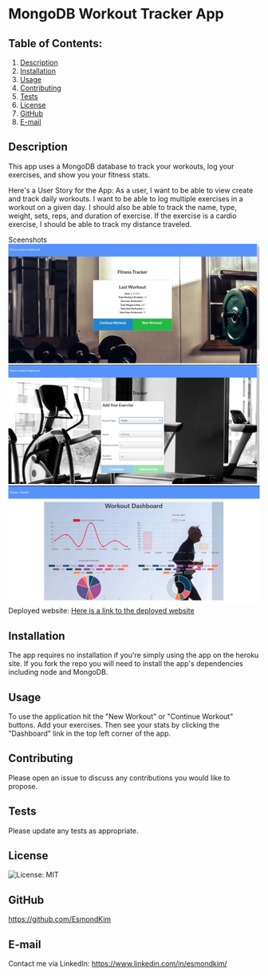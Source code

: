 # MongoDB Workout Tracker App

## Table of Contents:

1. [Description](#description)
2. [Installation](#Installation)
3. [Usage](#Usage)
4. [Contributing](#Contributing)
5. [Tests](#Tests)
6. [License](#License)
7. [GitHub](#GitHub)
8. [E-mail](#E-mail)

## Description

This app uses a MongoDB database to track your workouts, log your exercises, and show you your fitness stats.

Here's a User Story for the App:
As a user,
I want to be able to view create and track daily workouts.
I want to be able to log multiple exercises in a workout on a given day.
I should also be able to track the name, type, weight, sets, reps, and duration of exercise.
If the exercise is a cardio exercise, I should be able to track my distance traveled.

Sceenshots
![Here is a screenshot of the Workout Tracker App.](/public/images/screenshot1.jpg)
![Here is a screenshot of the Workout Tracker App.](/public/images/screenshot2.jpg)
![Here is a screenshot of the Workout Tracker App.](/public/images/screenshot3.jpg)
Deployed website:
[Here is a link to the deployed website](https://workout-tracker-6001.herokuapp.com/)

## Installation

The app requires no installation if you're simply using the app on the heroku site. If you fork the repo you will need to install the app's dependencies including node and MongoDB.

## Usage

To use the application hit the "New Workout" or "Continue Workout" buttons. Add your exercises. Then see your stats by clicking the "Dashboard" link in the top left corner of the app.

## Contributing

Please open an issue to discuss any contributions you would like to propose.

## Tests

Please update any tests as appropriate.

## License

![License: MIT](https://img.shields.io/badge/License-MIT-yellow.svg)

## GitHub

https://github.com/EsmondKim

## E-mail

Contact me via LinkedIn:
https://www.linkedin.com/in/esmondkim/
